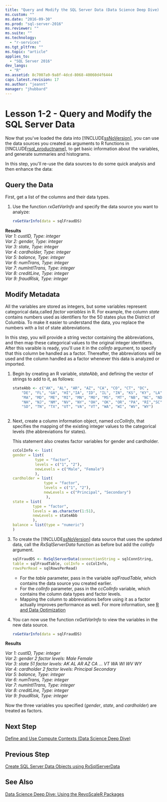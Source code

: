 ```yaml
---
title: "Query and Modify the SQL Server Data (Data Science Deep Dive) | Microsoft Docs"
ms.custom: ""
ms.date: "2016-09-30"
ms.prod: "sql-server-2016"
ms.reviewer: ""
ms.suite: ""
ms.technology: 
  - "r-services"
ms.tgt_pltfrm: ""
ms.topic: "article"
applies_to: 
  - "SQL Server 2016"
dev_langs: 
  - "R"
ms.assetid: 8c7007a9-9a8f-4dcd-8068-40060d4f6444
caps.latest.revision: 17
ms.author: "jeannt"
manager: "jhubbard"
---
```

# Lesson 1-2 - Query and Modify the SQL Server Data
Now that you've loaded the data into [!INCLUDE[ssNoVersion](../../../advanced-analytics/r-services/includes/ssnoversion-md.md)], you can use the data sources you created  as arguments to R functions in [!INCLUDE[rsql_productname](../../../advanced-analytics/r-services/includes/rsql-productname-md.md)], to get basic information about the variables, and generate summaries and histograms.  
  
In this step, you'll re-use the data sources to do some quick analysis and then enhance the data:  
  
## Query the Data  
First, get a list of the columns and their data types.  
  
1.  Use the function *rxGetVarInfo* and specify the data source you want to analyze:  
  
    ```R  
    rxGetVarInfo(data = sqlFraudDS)   
    ```  
  
  
**Results**  
*Var 1: custID, Type: integer*  
*Var 2: gender, Type: integer*  
*Var 3: state, Type: integer*  
*Var 4: cardholder, Type: integer*  
*Var 5: balance, Type: integer*  
*Var 6: numTrans, Type: integer*  
*Var 7: numIntlTrans, Type: integer*  
*Var 8: creditLine, Type: integer*  
*Var 9: fraudRisk, Type: integer*  
  
## Modify Metadata  
All the variables are stored as integers, but some variables represent categorical data,called *factor variables* in R. For example, the column *state* contains numbers used as identifiers for the 50 states plus the District of Columbia.  To make it easier to understand the data, you replace the numbers with a list of state abbreviations.  
  
In this step, you will provide a string vector containing the abbreviations, and then map these categorical values to the original integer identifiers. After this varaible is ready, you'll use it in the *colInfo* argument, to specify that this column be handled as a factor. Thereafter, the abbreviations will be used and the column handled as a factor whenever this data is analyzed or imported.  
  
1.  Begin by creating an R variable, *stateAbb*, and defining the vector of strings to add to it, as follows:  
  
    ```R  
    stateAbb <- c("AK", "AL", "AR", "AZ", "CA", "CO", "CT", "DC",     
        "DE", "FL", "GA", "HI","IA", "ID", "IL", "IN", "KS", "KY", "LA",   
        "MA", "MD", "ME", "MI", "MN", "MO", "MS", "MT", "NB", "NC", "ND",   
        "NH", "NJ", "NM", "NV", "NY", "OH", "OK", "OR", "PA", "RI","SC",   
        "SD", "TN", "TX", "UT", "VA", "VT", "WA", "WI", "WV", "WY")  
  
    ```  
  
2.  Next, create a column information object, named *ccColInfo*, that specifies the mapping of the existing integer values to the categorical levels (the abbreviations for states).  
  
    This statement also creates factor variables for gender and cardholder.  
  
    ```R  
    ccColInfo <- list(
    gender = list(
              type = "factor",
              levels = c("1", "2"), 
              newLevels = c("Male", "Female")
              ),
    cardholder = list(
                  type = "factor",
                  levels = c("1", "2"),
                  newLevels = c("Principal", "Secondary")
                   ),
    state = list(
             type = "factor",
             levels = as.character(1:51), 
             newLevels = stateAbb
             ),
    balance = list(type = "numeric")
    )  

    ```  
  
3.  To create the [!INCLUDE[ssNoVersion](../../../advanced-analytics/r-services/includes/ssnoversion-md.md)] data source that uses the updated data, call the *RxSqlServerData* function as before but add the *colInfo* argument.  
  
    ```R  
    sqlFraudDS <- RxSqlServerData(connectionString = sqlConnString,  
    table = sqlFraudTable, colInfo = ccColInfo,  
    rowsPerRead = sqlRowsPerRead)   
    ```  
  
    -   For the *table* parameter, pass in the variable *sqlFraudTable*, which contains the data source you created earlier.    
    -   For the *colInfo* parameter, pass in the *ccColInfo* variable, which contains the column data types and factor levels.
    -   Mapping the column to abbreviations before using it as a factor actually improves performance as well. For more information, see [R and Data Optimization](https://msdn.microsoft.com/library/mt723575.aspx)  
  
4.  You can now use the function *rxGetVarInfo* to view the variables in the new data source.  
  
    ```R  
    rxGetVarInfo(data = sqlFraudDS)   
    ```  
  
**Results**  
  
*Var 1: custID, Type: integer*  
*Var 2: gender       2 factor levels: Male Female*  
*Var 3: state       51 factor levels: AK AL AR AZ CA ... VT WA WI WV WY*  
*Var 4: cardholder       2 factor levels: Principal Secondary*  
*Var 5: balance, Type: integer*  
*Var 6: numTrans, Type: integer*  
*Var 7: numIntlTrans, Type: integer*  
*Var 8: creditLine, Type: integer*  
*Var 9: fraudRisk, Type: integer*  
  
Now the three variables you specified (_gender_, _state_, and _cardholder_) are  treated as factors.  
  
## Next Step  
[Define and Use Compute Contexts &#40;Data Science Deep Dive&#41;](../Topic/Define%20and%20Use%20Compute%20Contexts%20(Data%20Science%20Deep%20Dive).md)  
  
## Previous Step  
[Create SQL Server Data Objects using RxSqlServerData](../Topic/Create%20SQL%20Server%20Data%20Objects%20using%20RxSqlServerData.md)  
  
## See Also  
[Data Science Deep Dive: Using the RevoScaleR Packages](../../../advanced-analytics/r-services/tutorials/data-science-deep-dive-using-the-revoscaler-packages.md)  
  
  
  
